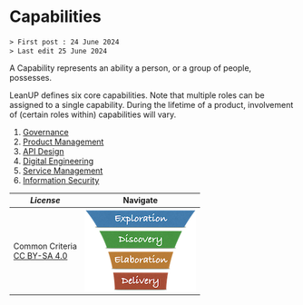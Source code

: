 # Capabilities

```text
> First post : 24 June 2024
> Last edit 25 June 2024
```

A Capability represents an ability a person, or a group of people, possesses.

LeanUP defines six core capabilities. Note that multiple roles can be assigned to a single capability. During the lifetime of a product, involvement of (certain roles within) capabilities will vary.

1. [Governance](/LeanUP/Capabilities/governance.md)
2. [Product Management](/LeanUP/Capabilities/product-mgt.md)
3. [API Design](/LeanUP/Capabilities/design.md)
4. [Digital Engineering](/LeanUP/Capabilities/engineering.md)
5. [Service Management](/LeanUP/Capabilities/service-mgt.md)
6. [Information Security](/LeanUP/Capabilities/security.md)

| *License* | Navigate |
| - | - |
|Common Criteria</BR>[CC BY-SA 4.0](https://creativecommons.org/licenses/by-sa/4.0/deed.en) | [![LeanUP Logo](/LeanUP/Images/leanupLogo-s.png)](/LeanUP/Overview/leanup.md) |
